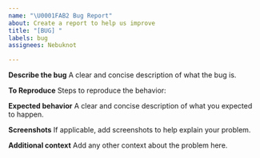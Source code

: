 ```yaml
---
name: "\U0001FAB2 Bug Report"
about: Create a report to help us improve
title: "[BUG] "
labels: bug
assignees: Nebuknot

---
```


**Describe the bug**
A clear and concise description of what the bug is.

**To Reproduce**
Steps to reproduce the behavior:

**Expected behavior**
A clear and concise description of what you expected to happen.

**Screenshots**
If applicable, add screenshots to help explain your problem.

**Additional context**
Add any other context about the problem here.

